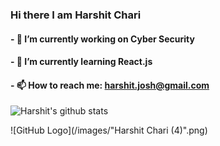 ### Hi there I am Harshit Chari 
#### - 🔭 I’m currently working on Cyber Security
#### - 🌱 I’m currently learning React.js
#### - 📫 How to reach me: harshit.josh@gmail.com

![Harshit's github stats](https://github-readme-stats.vercel.app/api?username=HarshitChari)

![GitHub Logo](/images/"Harshit Chari (4)".png)
